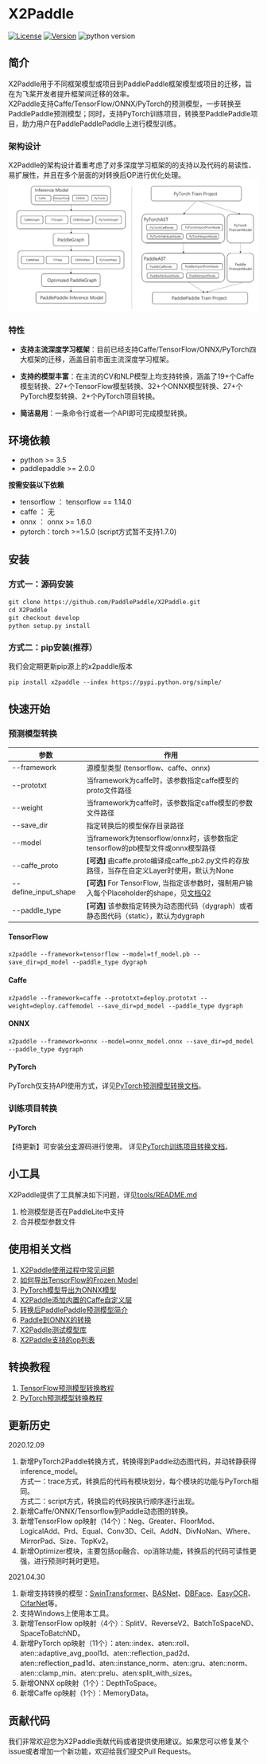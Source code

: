 # X2Paddle
[![License](https://img.shields.io/badge/license-Apache%202-blue.svg)](LICENSE)
[![Version](https://img.shields.io/github/release/PaddlePaddle/X2Paddle.svg)](https://github.com/PaddlePaddle/X2Paddle/releases)
![python version](https://img.shields.io/badge/python-3.5+-orange.svg)  

## 简介
X2Paddle用于不同框架模型或项目到PaddlePaddle框架模型或项目的迁移，旨在为飞桨开发者提升框架间迁移的效率。  
X2Paddle支持Caffe/TensorFlow/ONNX/PyTorch的预测模型，一步转换至PaddlePaddle预测模型；同时，支持PyTorch训练项目，转换至PaddlePaddle项目，助力用户在PaddlePaddlePaddle上进行模型训练。

### 架构设计
X2Paddle的架构设计着重考虑了对多深度学习框架的的支持以及代码的易读性、易扩展性，并且在多个层面的对转换后OP进行优化处理。  
![](./docs/images/frame.png)

### 特性

- **支持主流深度学习框架**：目前已经支持Caffe/TensorFlow/ONNX/PyTorch四大框架的迁移，涵盖目前市面主流深度学习框架。  

- **支持的模型丰富**：在主流的CV和NLP模型上均支持转换，涵盖了19+个Caffe模型转换、27+个TensorFlow模型转换、32+个ONNX模型转换、27+个PyTorch模型转换、2+个PyTorch项目转换。  

- **简洁易用**：一条命令行或者一个API即可完成模型转换。  



## 环境依赖

- python >= 3.5  
- paddlepaddle >= 2.0.0

**按需安装以下依赖**  
- tensorflow ： tensorflow == 1.14.0  
- caffe ： 无  
- onnx ： onnx >= 1.6.0  
- pytorch：torch >=1.5.0 (script方式暂不支持1.7.0)

## 安装
### 方式一：源码安装
```
git clone https://github.com/PaddlePaddle/X2Paddle.git
cd X2Paddle
git checkout develop
python setup.py install
```

### 方式二：pip安装(推荐）
我们会定期更新pip源上的x2paddle版本
```
pip install x2paddle --index https://pypi.python.org/simple/
```
## 快速开始
### 预测模型转换
| 参数                 |        作用                                                      |
| -------------------- | ------------------------------------------------------------ |
| --framework          | 源模型类型 (tensorflow、caffe、onnx)                         |
| --prototxt           | 当framework为caffe时，该参数指定caffe模型的proto文件路径     |
| --weight             | 当framework为caffe时，该参数指定caffe模型的参数文件路径      |
| --save_dir           | 指定转换后的模型保存目录路径                                 |
| --model              | 当framework为tensorflow/onnx时，该参数指定tensorflow的pb模型文件或onnx模型路径 |
| --caffe_proto        | **[可选]** 由caffe.proto编译成caffe_pb2.py文件的存放路径，当存在自定义Layer时使用，默认为None |
| --define_input_shape | **[可选]** For TensorFlow, 当指定该参数时，强制用户输入每个Placeholder的shape，见[文档Q2](./docs/user_guides/FAQ.md) |
| --paddle_type        | **[可选]** 该参数指定转换为动态图代码（dygraph）或者静态图代码（static），默认为dygraph |

#### TensorFlow
```
x2paddle --framework=tensorflow --model=tf_model.pb --save_dir=pd_model --paddle_type dygraph
```
#### Caffe
```
x2paddle --framework=caffe --prototxt=deploy.prototxt --weight=deploy.caffemodel --save_dir=pd_model --paddle_type dygraph
```
#### ONNX
```
x2paddle --framework=onnx --model=onnx_model.onnx --save_dir=pd_model --paddle_type dygraph
```

#### PyTorch
PyTorch仅支持API使用方式，详见[PyTorch预测模型转换文档](./docs/user_guides/pytorch2paddle.md)。

### 训练项目转换

#### PyTorch
【待更新】可安装[分支](https://github.com/PaddlePaddle/X2Paddle/tree/pytorch_project_convertor)源码进行使用。
详见[PyTorch训练项目转换文档](https://github.com/SunAhong1993/X2Paddle/blob/code_convert_last/docs/pytorch_project_convertor/README.md)。


## 小工具
X2Paddle提供了工具解决如下问题，详见[tools/README.md](tools/README.md)  
1. 检测模型是否在PaddleLite中支持  
2. 合并模型参数文件


## 使用相关文档
1. [X2Paddle使用过程中常见问题](./docs/user_guides/FAQ.md)  
2. [如何导出TensorFlow的Frozen Model](./docs/user_guides/export_tf_model.md)
3. [PyTorch模型导出为ONNX模型](./docs/user_guides/pytorch2onnx.md)
4. [X2Paddle添加内置的Caffe自定义层](./docs/user_guides/add_caffe_custom_layer.md)
5. [转换后PaddlePaddle预测模型简介](./docs/user_guides/pd_folder_introduction.py)
6. [Paddle到ONNX的转换](https://github.com/PaddlePaddle/Paddle2ONNX)
7. [X2Paddle测试模型库](./docs/introduction/x2paddle_model_zoo.md)  
8. [X2Paddle支持的op列表](./docs/introduction/op_list.md)


## 转换教程
1. [TensorFlow预测模型转换教程](./docs/demo/tensorflow2paddle.ipynb)
2. [PyTorch预测模型转换教程](./docs/demo/pytorch2paddle.ipynb)

## 更新历史
2020.12.09  
1. 新增PyTorch2Paddle转换方式，转换得到Paddle动态图代码，并动转静获得inference_model。  
  方式一：trace方式，转换后的代码有模块划分，每个模块的功能与PyTorch相同。    
  方式二：script方式，转换后的代码按执行顺序逐行出现。  
2. 新增Caffe/ONNX/Tensorflow到Paddle动态图的转换。
3. 新增TensorFlow op映射（14个）：Neg、Greater、FloorMod、LogicalAdd、Prd、Equal、Conv3D、Ceil、AddN、DivNoNan、Where、MirrorPad、Size、TopKv2。
4. 新增Optimizer模块，主要包括op融合、op消除功能，转换后的代码可读性更强，进行预测时耗时更短。

2021.04.30
1. 新增支持转换的模型：[SwinTransformer](https://github.com/microsoft/Swin-Transformer/)、[BASNet](https://github.com/xuebinqin/BASNet)、[DBFace](https://github.com/dlunion/DBFace)、[EasyOCR](https://github.com/JaidedAI/EasyOCR)、[CifarNet](https://github.com/tensorflow/models/blob/master/research/slim/nets/cifarnet.py)等。
2. 支持Windows上使用本工具。
3. 新增TensorFlow op映射（4个）：SplitV、ReverseV2、BatchToSpaceND、SpaceToBatchND。
4. 新增PyTorch op映射（11个）：aten::index、aten::roll、aten::adaptive_avg_pool1d、aten::reflection_pad2d、aten::reflection_pad1d、aten::instance_norm、aten::gru、aten::norm、aten::clamp_min、aten::prelu、aten:split_with_sizes。
5. 新增ONNX op映射（1个）：DepthToSpace。
6. 新增Caffe op映射（1个）：MemoryData。

## 贡献代码

我们非常欢迎您为X2Paddle贡献代码或者提供使用建议。如果您可以修复某个issue或者增加一个新功能，欢迎给我们提交Pull Requests。

